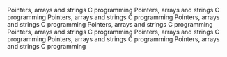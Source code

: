 Pointers, arrays and strings
C programming Pointers, arrays and strings
C programming Pointers, arrays and strings
C programming Pointers, arrays and strings
C programming Pointers, arrays and strings
C programming Pointers, arrays and strings
C programming Pointers, arrays and strings
C programming Pointers, arrays and strings
C programming Pointers, arrays and strings
C programming 
